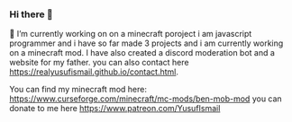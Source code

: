 ### Hi there 👋
 🔭 I’m currently working on on a minecraft poroject 
i am javascript programmer and i have so far made 3 projects and i am currently working on a minecraft mod. I have also created a discord moderation bot and a website for my father.
you can also contact here https://realyusufismail.github.io/contact.html.


You can find my minecraft mod here: https://www.curseforge.com/minecraft/mc-mods/ben-mob-mod
you can donate to me here https://www.patreon.com/YusufIsmail
